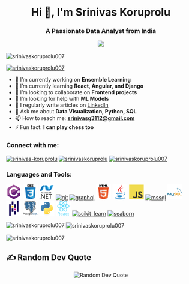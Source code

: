<h1 align="center">Hi 👋, I'm Srinivas Koruprolu</h1>
<h3 align="center">A Passionate Data Analyst from India</h3>

<p align="center">
  <img src="https://leetcard.jacoblin.cool/srinivasg3112?theme=dark&font=Roboto%20Mono&ext=heatmap"/>
</p>


<p align="left">
  <img src="https://komarev.com/ghpvc/?username=srinivaskoruprolu007&label=Profile%20views&color=0e75b6&style=flat" alt="srinivaskoruprolu007" />
</p>

<p align="left">
  <a href="https://github.com/ryo-ma/github-profile-trophy"><img src="https://github-profile-trophy.vercel.app/?username=srinivaskoruprolu007" alt="srinivaskoruprolu007" /></a>
</p>

- 🔭 I’m currently working on **Ensemble Learning**
- 🌱 I’m currently learning **React, Angular, and Django**
- 👯 I’m looking to collaborate on **Frontend projects**
- 🤝 I’m looking for help with **ML Models**
- 📝 I regularly write articles on [LinkedIn](https://www.linkedin.com/in/srinivas-koruprolu/)
- 💬 Ask me about **Data Visualization, Python, SQL**
- 📫 How to reach me: **srinivasg3112@gmail.com**
- ⚡ Fun fact: **I can play chess too**

<h3 align="left">Connect with me:</h3>
<p align="left">
  <a href="https://linkedin.com/in/srinivas-koruprolu" target="blank"><img align="center" src="https://raw.githubusercontent.com/rahuldkjain/github-profile-readme-generator/master/src/images/icons/Social/linked-in-alt.svg" alt="srinivas-koruprolu" height="30" width="40" /></a>
  <a href="https://kaggle.com/srinivaskoruprolu" target="blank"><img align="center" src="https://raw.githubusercontent.com/rahuldkjain/github-profile-readme-generator/master/src/images/icons/Social/kaggle.svg" alt="srinivaskoruprolu" height="30" width="40" /></a>
  <a href="https://www.leetcode.com/srinivasg3112" target="blank"><img align="center" src="https://raw.githubusercontent.com/rahuldkjain/github-profile-readme-generator/master/src/images/icons/Social/leet-code.svg" alt="srinivaskoruprolu007" height="30" width="40" /></a>
</p>

<h3 align="left">Languages and Tools:</h3>
<p align="left">
  <a href="https://www.w3schools.com/cs/" target="_blank" rel="noreferrer"><img src="https://raw.githubusercontent.com/devicons/devicon/master/icons/csharp/csharp-original.svg" alt="csharp" width="40" height="40" /></a>
  <a href="https://www.w3schools.com/css/" target="_blank" rel="noreferrer"><img src="https://raw.githubusercontent.com/devicons/devicon/master/icons/css3/css3-original-wordmark.svg" alt="css3" width="40" height="40" /></a>
  <a href="https://dotnet.microsoft.com/" target="_blank" rel="noreferrer"><img src="https://raw.githubusercontent.com/devicons/devicon/master/icons/dot-net/dot-net-original-wordmark.svg" alt="dotnet" width="40" height="40" /></a>
  <a href="https://git-scm.com/" target="_blank" rel="noreferrer"><img src="https://www.vectorlogo.zone/logos/git-scm/git-scm-icon.svg" alt="git" width="40" height="40" /></a>
  <a href="https://graphql.org" target="_blank" rel="noreferrer"><img src="https://www.vectorlogo.zone/logos/graphql/graphql-icon.svg" alt="graphql" width="40" height="40" /></a>
  <a href="https://www.w3.org/html/" target="_blank" rel="noreferrer"><img src="https://raw.githubusercontent.com/devicons/devicon/master/icons/html5/html5-original-wordmark.svg" alt="html5" width="40" height="40" /></a>
  <a href="https://www.java.com" target="_blank" rel="noreferrer"><img src="https://raw.githubusercontent.com/devicons/devicon/master/icons/java/java-original.svg" alt="java" width="40" height="40" /></a>
  <a href="https://developer.mozilla.org/en-US/docs/Web/JavaScript" target="_blank" rel="noreferrer"><img src="https://raw.githubusercontent.com/devicons/devicon/master/icons/javascript/javascript-original.svg" alt="javascript" width="40" height="40" /></a>
  <a href="https://www.microsoft.com/en-us/sql-server" target="_blank" rel="noreferrer"><img src="https://www.svgrepo.com/show/303229/microsoft-sql-server-logo.svg" alt="mssql" width="40" height="40" /></a>
  <a href="https://www.mysql.com/" target="_blank" rel="noreferrer"><img src="https://raw.githubusercontent.com/devicons/devicon/master/icons/mysql/mysql-original-wordmark.svg" alt="mysql" width="40" height="40" /></a>
  <a href="https://pandas.pydata.org/" target="_blank" rel="noreferrer"><img src="https://raw.githubusercontent.com/devicons/devicon/2ae2a900d2f041da66e950e4d48052658d850630/icons/pandas/pandas-original.svg" alt="pandas" width="40" height="40" /></a>
  <a href="https://www.postgresql.org" target="_blank" rel="noreferrer"><img src="https://raw.githubusercontent.com/devicons/devicon/master/icons/postgresql/postgresql-original-wordmark.svg" alt="postgresql" width="40" height="40" /></a>
  <a href="https://www.python.org" target="_blank" rel="noreferrer"><img src="https://raw.githubusercontent.com/devicons/devicon/master/icons/python/python-original.svg" alt="python" width="40" height="40" /></a>
  <a href="https://reactjs.org/" target="_blank" rel="noreferrer"><img src="https://raw.githubusercontent.com/devicons/devicon/master/icons/react/react-original-wordmark.svg" alt="react" width="40" height="40" /></a>
  <a href="https://scikit-learn.org/" target="_blank" rel="noreferrer"><img src="https://upload.wikimedia.org/wikipedia/commons/0/05/Scikit_learn_logo_small.svg" alt="scikit_learn" width="40" height="40" /></a>
  <a href="https://seaborn.pydata.org/" target="_blank" rel="noreferrer"><img src="https://seaborn.pydata.org/_images/logo-mark-lightbg.svg" alt="seaborn" width="40" height="40" /></a>
</p>

<p>
  <img align="left" src="https://github-readme-stats.vercel.app/api/top-langs?username=srinivaskoruprolu007&show_icons=true&locale=en&layout=compact" alt="srinivaskoruprolu007" />
</p>

<p>&nbsp;<img align="center" src="https://github-readme-stats.vercel.app/api?username=srinivaskoruprolu007&show_icons=true&locale=en" alt="srinivaskoruprolu007" /></p>

<p><img align="center" src="https://github-readme-streak-stats.herokuapp.com/?user=srinivaskoruprolu007&" alt="srinivaskoruprolu007" /></p>

<h2>✍️ Random Dev Quote</h2>
<p align="center">
  <img src="https://quotes-github-readme.vercel.app/api?type=horizontal&theme=radical" alt="Random Dev Quote"/>
</p>
